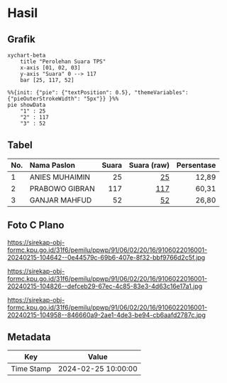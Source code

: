 # Hasil

## Grafik

```mermaid
xychart-beta
    title "Perolehan Suara TPS"
    x-axis [01, 02, 03]
    y-axis "Suara" 0 --> 117
    bar [25, 117, 52]
```

```mermaid
%%{init: {"pie": {"textPosition": 0.5}, "themeVariables": {"pieOuterStrokeWidth": "5px"}} }%%
pie showData
    "1" : 25
    "2" : 117
    "3" : 52
```

## Tabel

| No. | Nama Paslon    | Suara | Suara (raw) | Persentase |
|:--- |:-------------- | -----:| -----------:| ----------:|
| 1   | ANIES MUHAIMIN | 25    | [25][p-1]   | 12,89      |
| 2   | PRABOWO GIBRAN | 117   | [117][p-2]  | 60,31      |
| 3   | GANJAR MAHFUD  | 52    | [52][p-3]   | 26,80      |


[p-1]: https://github.com/gigit-pemilu/pemilu-2024-91-papua/blob/main/pilpres/hitung-suara/sub/91-papua/sub/06-biak-numfor/sub/02-biak-utara/sub/2016-warsansan/sub/001-tps/sub/paslon-1.txt
[p-2]: https://github.com/gigit-pemilu/pemilu-2024-91-papua/blob/main/pilpres/hitung-suara/sub/91-papua/sub/06-biak-numfor/sub/02-biak-utara/sub/2016-warsansan/sub/001-tps/sub/paslon-2.txt
[p-3]: https://github.com/gigit-pemilu/pemilu-2024-91-papua/blob/main/pilpres/hitung-suara/sub/91-papua/sub/06-biak-numfor/sub/02-biak-utara/sub/2016-warsansan/sub/001-tps/sub/paslon-3.txt

## Foto C Plano

https://sirekap-obj-formc.kpu.go.id/31f6/pemilu/ppwp/91/06/02/20/16/9106022016001-20240215-104642--0e44579c-69b6-407e-8f32-bbf9766d2c5f.jpg

https://sirekap-obj-formc.kpu.go.id/31f6/pemilu/ppwp/91/06/02/20/16/9106022016001-20240215-104826--defceb29-67ec-4c85-83e3-4d63c16e17a1.jpg

https://sirekap-obj-formc.kpu.go.id/31f6/pemilu/ppwp/91/06/02/20/16/9106022016001-20240215-104958--846660a9-2ae1-4de3-be94-cb6aafd2787c.jpg


## Metadata

| Key        | Value               |
| ---------- | ------------------- |
| Time Stamp | 2024-02-25 10:00:00 |



